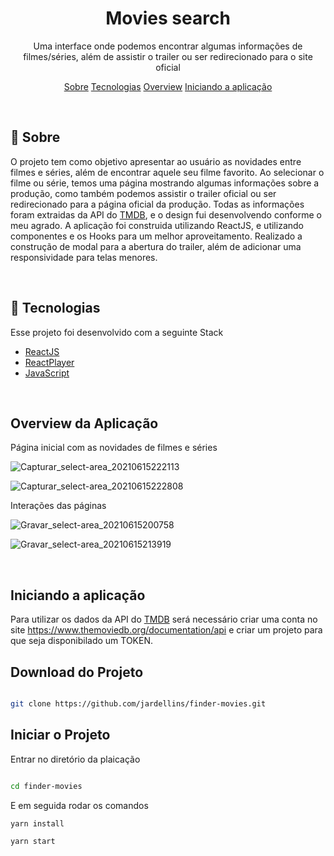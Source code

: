 <h1 align="center">
    Movies search
</h1>
<p align="center">Uma interface onde podemos encontrar algumas informações de filmes/séries, além de assistir o trailer ou ser redirecionado para o site oficial</p>

<p align="center">
 <a href="#sobre">Sobre</a> 
 <a href="#tecnologias">Tecnologias</a>
 <a href="#overview">Overview</a>
 <a href="#iniciando">Iniciando a aplicação</a>
</p>

<br/>
<a id="sobre"></a>

## :scroll: Sobre

O projeto tem como objetivo apresentar ao usuário as novidades entre filmes e séries, além de encontrar aquele seu filme favorito. Ao selecionar o filme ou série, temos uma página mostrando algumas informações sobre a produção, como também podemos assistir o trailer oficial ou ser redirecionado para a página oficial da produção. Todas as informações foram extraidas da API do [TMDB](https://www.themoviedb.org/), e o design fui desenvolvendo conforme o meu agrado. A aplicação foi construida utilizando ReactJS, e utilizando componentes e os Hooks para um melhor aproveitamento. Realizado a construção de modal para a abertura do trailer, além de adicionar uma responsividade para telas menores.

<br/>
<a id="tecnologias"></a>

## :wrench: Tecnologias

Esse projeto foi desenvolvido com a seguinte Stack

- [ReactJS](https://reactjs.org/)
- [ReactPlayer](https://www.npmjs.com/package/react-player)
- [JavaScript](https://developer.mozilla.org/pt-BR/docs/Web/JavaScript)

<br/>
<a id="overview"></a>

## Overview da Aplicação

Página inicial com as novidades de filmes e séries

![Capturar_select-area_20210615222113](https://user-images.githubusercontent.com/44972197/122143560-14541300-ce28-11eb-84c7-c91935669082.png)

![Capturar_select-area_20210615222808](https://user-images.githubusercontent.com/44972197/122144108-2d10f880-ce29-11eb-8a0e-75a648917202.png)

Interações das páginas

![Gravar_select-area_20210615200758](https://user-images.githubusercontent.com/44972197/122143638-32ba0e80-ce28-11eb-8199-cbc66acf328c.gif)

![Gravar_select-area_20210615213919](https://user-images.githubusercontent.com/44972197/122143672-46fe0b80-ce28-11eb-9fca-e67114140275.gif)

<br/>
<a id="iniciando"></a>

## Iniciando a aplicação

Para utilizar os dados da API do [TMDB](https://www.themoviedb.org/) será necessário criar uma conta no site https://www.themoviedb.org/documentation/api e criar um projeto para que seja disponibilado um TOKEN.

## Download do Projeto

```sh

git clone https://github.com/jardellins/finder-movies.git

```

## Iniciar o Projeto

Entrar no diretório da plaicação

```sh

cd finder-movies

```

E em seguida rodar os comandos

```sh
yarn install

yarn start
```